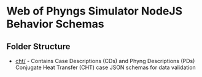 # Web of Phyngs Simulator NodeJS Behavior Schemas

## Folder Structure

- [cht/](schemas) - Contains Case Descriptions (CDs) and Phyng Descriptions (PDs) Conjugate Heat Transfer (CHT) case JSON schemas for data validation
